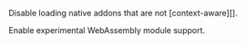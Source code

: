 <!-- YAML
added: v12.12.0
-->

Disable loading native addons that are not [context-aware][].

Enable experimental WebAssembly module support.

